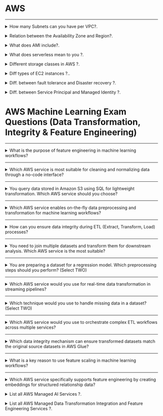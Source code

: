 # AWS 
--------------------------------------------------------------------------------------

<details>
<summary> How many Subnets can you have per VPC?.</code></summary><br><b>

`200 Subnets per VPC`
</b></details>

<details>
<summary> Relation between the Availability Zone and Region?.</code></summary><br><b>

Each Region is a separate geographic area. 

Availability Zones are multiple, isolated locations within each Region. 
</b></details>

<details>
<summary> What does AMI include?.</code></summary><br><b>

An AMI includes the following things:

* A template for the root volume for the instance.

* Launch permissions to decide which AWS accounts can avail the AMI to launch instances.

* A block device mapping that determines the volumes to attach to the instance when it is launched.
</b></details>

<details>
<summary> What does serverless mean to you ?.</code></summary><br><b>

Serverless is a cloud-native development model that allows developers to build and run applications without having to manage servers.

There are still servers in serverless, but they are abstracted away from app development. A cloud provider handles the routine work of provisioning, maintaining, and scaling the server infrastructure. Developers can simply package their code in containers for deployment.

Once deployed, serverless apps respond to demand and automatically scale up and down as needed. Serverless offerings from public cloud providers are usually metered on-demand through an event-driven execution model. As a result, when a serverless function is sitting idle, it doesn’t cost anything.
</b></details>

<details>
<summary> Different storage classes in AWS ?.</code></summary><br><b>

* `Amazon S3 Standard (S3 Standard)`
* `Amazon S3 Intelligent-Tiering (S3 Intelligent-Tiering)`
* `Amazon S3 Standard-Infrequent Access (S3 Standard-IA)`
* `Amazon S3 One Zone-Infrequent Access (S3 One Zone-IA)`
* `Amazon S3 Glacier (S3 Glacier)`
* `Amazon S3 Glacier Deep Archive (S3 Glacier Deep Archive)`
* `S3 Outposts storage class` : object storage to your on-premises AWS Outposts environment. Using the S3 APIs and features available in AWS Regions today, S3 on Outposts makes it easy to store and retrieve data on your Outpost, as well as secure the data, control access, tag, and report on it. S3 on Outposts provides a single Amazon S3 storage class, named S3 Outposts, which uses the S3 APIs, and is designed to durably and redundantly store data across multiple devices and servers on your Outposts.

[AWS S3 Storage Classes](https://aws.amazon.com/s3/storage-classes/)
</b></details>

<details>
<summary>  Diff types of EC2 instances ?..</code></summary><br><b>

* `General Purpose`: The most popular; used for web servers, development environments, etc.
* `Compute Optimized`: Good for compute-intensive applications such as some scientific modeling or high-performance web servers.
* `Memory Optimized`: Used for anything that needs memory-intensive applications, such as real-time big data analytics, or running Hadoop or Spark.
* `Accelerated Computing`: Include additional hardware (GPUs, FPGAs) to provide massive amounts of parallel processing for tasks such as graphics processing.
* `Storage Optimized`: Ideal for tasks that require huge amounts of storage, specifically with sequential read-writes, such as log processing.

[EC2 Instance Types](https://aws.amazon.com/ec2/instance-types/)
</b></details>

<details>
<summary>  Diff. between fault tolerance and Disaster recovery ?.</code></summary><br><b>

Fault tolerant design ensures that system is up and working even in faulty scenarios. When you app / business can afford some time otherwise High Availablity will be required if don’t want any downtime.

Disaster recovery ensures that in situation when there is damage beyond repair, system is able to preserve key data and bring up servers in same state. Disaster can be failure of components or entire physical infrastructure.

[fault tolerance and Disaster recovery](https://www.nakivo.com/blog/disaster-recovery-vs-high-availability-vs-fault-tolerance/)
</b></details>

<details>
<summary>  Diff. between Service Principal and Managed Identity ?.</code></summary><br><b>

Service principal is a security identity used by user-created apps, services, and automation tools to access specific Azure resources. 

- SP's are created manually by users/administrators through Azure portal, Azure CLI, PowerShell, or Azure SDKs.

- SP's are typically used in scenarios where an application needs to access Azure resources. They can be assigned roles and permissions, enabling applications to interact with Azure services securely.

- SP's are authenticated using either a client secret (a password) or a certificate. They can authenticate without the need for interactive sign-ins.

Managed identities for Azure resources, also known as Managed Service Identity (MSI), are a feature in Azure Active Directory that allow services to authenticate to cloud services (e.g., Azure Key Vault) without needing to insert credentials into the code.

- MI's are created directly on Azure resources (like Virtual Machines, App Services, Functions, etc.). There's no need for manual creation or management.

- MI's are used in scenarios where an Azure resource needs to access other Azure resources securely. The identity is automatically managed by Azure and doesn’t require explicit management by users.

- MI's use the Azure AD authentication flow. When enabled, Azure automatically handles the authentication process for the resource using the identity.

##Key Differences:

1.Creation and Management:
- Service Principal: Created manually and requires explicit management by the user.
- Managed Identity: Created directly on Azure resources, and Azure handles the management automatically.

2.Scope:
- Service Principal: Can be created for various scenarios and doesn’t have a specific scope in Azure.
- Managed Identity: Tied to a specific Azure resource and can only be used by that resource and its child resources.

3.Authentication:
- Service Principal: Requires manual configuration of authentication methods (client secret or certificate).
- Managed Identity: Authentication is automatically handled by Azure AD.

4.Use Cases:
- Service Principal: Typically used for broader scenarios where applications or services need to access various Azure resources.
- Managed Identity: Ideal for scenarios where a specific Azure resource (e.g., a VM or an App Service) needs secure access to other Azure resources.

[fault tolerance and Disaster recovery](https://www.nakivo.com/blog/disaster-recovery-vs-high-availability-vs-fault-tolerance/)
</b></details>

# AWS Machine Learning Exam Questions (Data Transformation, Integrity & Feature Engineering)

---

<details>
<summary>What is the purpose of feature engineering in machine learning workflows?</summary><br><b>

**Options:**
- **A.** Simplify model deployment  
- **B.** Improve data storage efficiency  
- **C.** Select, transform, and prepare data for training  
- **D.** Manage training infrastructure  

**Answer:**  
**C. Select, transform, and prepare data for training**

**Explanation:**  
Feature engineering involves selecting, transforming, and pre-processing data to make it suitable for training a machine learning model. It is a crucial step in creating high-quality datasets that improve model accuracy.
</b></details>

---

<details>
<summary>Which AWS service is most suitable for cleaning and normalizing data through a no-code interface?</summary><br><b>

**Options:**
- **A.** Amazon SageMaker  
- **B.** AWS Glue DataBrew  
- **C.** Amazon EMR  
- **D.** AWS Data Pipeline  

**Answer:**  
**B. AWS Glue DataBrew**

**Explanation:**  
AWS Glue DataBrew provides a visual, no-code interface to clean, normalize, and transform data. It is specifically designed for users who require an easy-to-use tool for data preparation without writing complex scripts.
</b></details>

---

<details>
<summary>You query data stored in Amazon S3 using SQL for lightweight transformation. Which AWS service should you choose?</summary><br><b>

**Options:**
- **A.** Amazon Athena  
- **B.** AWS Glue  
- **C.** AWS Step Functions  
- **D.** Amazon Kinesis Data Analytics  

**Answer:**  
**A. Amazon Athena**

**Explanation:**  
Amazon Athena is a serverless SQL-based query service that allows you to perform lightweight transformations and analysis directly on data stored in Amazon S3.
</b></details>

---

<details>
<summary>Which AWS service enables on-the-fly data preprocessing and transformation for machine learning workflows?</summary><br><b>

**Options:**
- **A.** Amazon S3  
- **B.** Amazon SageMaker Data Wrangler  
- **C.** AWS Glue Studio  
- **D.** Amazon Redshift  

**Answer:**  
**B. Amazon SageMaker Data Wrangler**

**Explanation:**  
SageMaker Data Wrangler simplifies data preparation and feature engineering by providing an interactive interface for pre-processing datasets and exporting them directly into the machine learning pipeline.
</b></details>

---

<details>
<summary>How can you ensure data integrity during ETL (Extract, Transform, Load) processes?</summary><br><b>

**Options:**
- **A.** Use Amazon CloudWatch to trigger metrics  
- **B.** Implement checksums or hashes during data transfer  
- **C.** Use AWS Auto Scaling to handle data overflow  
- **D.** Configure Amazon S3 bucket logging  

**Answer:**  
**B. Implement checksums or hashes during data transfer**

**Explanation:**  
Data integrity can be preserved by implementing validation mechanisms like checksums or hashes during and after the data transfer. AWS services like AWS Glue and Amazon S3 integrate integrity checks automatically during certain operations.
</b></details>

---

<details>
<summary>You need to join multiple datasets and transform them for downstream analysis. Which AWS service is the most suitable?</summary><br><b>

**Options:**
- **A.** Amazon Athena  
- **B.** AWS Glue  
- **C.** Amazon Kinesis Data Streams  
- **D.** Amazon QuickSight  

**Answer:**  
**B. AWS Glue**

**Explanation:**  
AWS Glue is specifically designed for ETL operations required to join, clean, and transform data from multiple sources. It automates workflows and supports transformation at scale.
</b></details>

---

<details>
<summary>You are preparing a dataset for a regression model. Which preprocessing steps should you perform? (Select TWO)</summary><br><b>

**Options:**
- **A.** One-hot encode categorical features  
- **B.** Normalize continuous features  
- **C.** Apply dropout techniques to the dataset  
- **D.** Use k-means clustering on the dataset  
- **E.** Convert text features to binary files  

**Answer:**  
**A. One-hot encode categorical features**  
**B. Normalize continuous features**

**Explanation:**  
For regression models:
- **One-hot encoding** is used to convert categorical variables into binary format.  
- **Normalization** scales continuous features to bring them within the same range, improving convergence during training.
</b></details>

---

<details>
<summary>Which AWS service would you use for real-time data transformation in streaming pipelines?</summary><br><b>

**Options:**
- **A.** Amazon Kinesis Data Analytics  
- **B.** AWS Glue  
- **C.** Amazon QuickSight  
- **D.** Amazon S3  

**Answer:**  
**A. Amazon Kinesis Data Analytics**

**Explanation:**  
Amazon Kinesis Data Analytics allows you to process and transform streaming data in real-time using SQL, making it an ideal choice for real-time transformations.
</b></details>

---

<details>
<summary>Which technique would you use to handle missing data in a dataset? (Select TWO)</summary><br><b>

**Options:**
- **A.** Impute missing values with the median or mean  
- **B.** Use SageMaker Debugger to detect missing data  
- **C.** Remove rows or columns with missing values  
- **D.** Use SageMaker Model Monitoring for missing data adjustments  

**Answer:**  
**A. Impute missing values with the median or mean**  
**C. Remove rows or columns with missing values**

**Explanation:**  
Handling missing data is essential for clean datasets:
- Imputing replaces missing values with the mean or median.
- Removing rows or columns is used when missing data is substantial and cannot be meaningfully imputed.
</b></details>

---

<details>
<summary>Which AWS service would you use to orchestrate complex ETL workflows across multiple services?</summary><br><b>

**Options:**
- **A.** AWS Step Functions  
- **B.** AWS Glue DataBrew  
- **C.** Amazon SageMaker  
- **D.** Amazon EMR  

**Answer:**  
**A. AWS Step Functions**

**Explanation:**  
AWS Step Functions is a workflow orchestration service that integrates with multiple AWS services, such as Glue, Lambda, and SageMaker, to enable seamless ETL pipeline execution.
</b></details>

---

<details>
<summary>Which data integrity mechanism can ensure transformed datasets match the original source datasets in AWS Glue?</summary><br><b>

**Options:**
- **A.** Implement AWS Glue crawlers  
- **B.** Configure job bookmarks in Glue  
- **C.** Use S3 Versioning and data validation scripts  
- **D.** Utilize Amazon EMR’s Auto Scaling feature  

**Answer:**  
**C. Use S3 Versioning and data validation scripts**

**Explanation:**  
Versioning in Amazon S3, combined with validation scripts for checksums or row counts, ensures that transformed datasets retain data integrity against their original source datasets during Glue workflows.
</b></details>

---

<details>
<summary>What is a key reason to use feature scaling in machine learning workflows?</summary><br><b>

**Options:**
- **A.** To improve the interpretability of trained models  
- **B.** To handle highly skewed datasets  
- **C.** To ensure all features contribute equally to model training  
- **D.** To reduce dataset size for faster computation  

**Answer:**  
**C. To ensure all features contribute equally to model training**

**Explanation:**  
Feature scaling ensures equal contribution by bringing all feature values into the same range. This is crucial for models like Logistic Regression or Neural Networks that are sensitive to feature magnitudes.
</b></details>

---

<details>
<summary>Which AWS service specifically supports feature engineering by creating embeddings for structured relationship data?</summary><br><b>

**Options:**
- **A.** Amazon SageMaker Processing  
- **B.** Amazon Neptune ML  
- **C.** AWS Data Pipeline  
- **D.** Amazon Kinesis Data Firehose  

**Answer:**  
**B. Amazon Neptune ML**

**Explanation:**  
Amazon Neptune ML leverages graph neural networks to generate embeddings for conducting machine learning on highly connected datasets, such as social networks or recommendation systems.
</b></details>

<details>
<summary>  List all AWS Managed AI Services ?.</code></summary><br><b>
  
| Service | Key Use Cases | Key Difference |
| :-- | :-- | :-- |
| Amazon Comprehend | NLP/Text Analytics | Text analytics, sentiment analysis, entity recognition, and language processing. |
| Amazon Rekognition | Computer Vision | Image/video analysis, object detection, facial recognition, and label detection. |
| Amazon Polly | Speech AI | Text-to-speech conversion with lifelike voices for interactive applications. |
| Amazon Translate | NLP/Language Translation | Language translation across multiple languages. |
| Amazon Forecast | Time Series Forecasting | Predict future outcomes like financial metrics, inventory, and demand planning. |
| Amazon Lookout for Metrics | Anomaly Detection | Detection of anomalies in metrics like revenue, sales, and operational data. |
| Amazon Lookout for Vision | Computer Vision | Detect quality defects in manufactured products with computer vision. |
| Amazon Bedrock | Generative AI | Run and scale generative AI models like GPT, Claude, and others on AWS infrastructure. |
| Amazon SageMaker | End-to-End ML Platform | Build, train, and deploy custom machine learning models. |
| AWS Panorama | Edge AI | Edge computer vision for analyzing on-premises video streams locally in low-latency environments. |
| Amazon Lex | Conversational AI | Conversational AI for creating chatbots or voice bots for customer service and virtual assistants. |
| Amazon Textract | Document Processing | Extract text, tables, and forms from scanned documents. |
| Amazon Personalize | Recommendations | Build personalized recommendations for users (e.g., e-commerce, media). |
| Amazon CodeWhisperer | Developer Productivity | AI-powered code suggestions and completions to enhance developer productivity. |
| Amazon HealthLake | Healthcare AI | Process and analyze health-related data, store, and transform data in HL7 FHIR format. |
| AWS Q Business | Business Optimization | Optimization and quantum-inspired solutions for solving complex computational problems in logistics, finance, and manufacturing. |
| Amazon Fraud Detector | Fraud Detection | Detect and prevent online fraud in real time. |
| Amazon Transcribe | Speech-to-Text Conversion | Automatic transcription of spoken language from audio files. |
| AWS DeepLens | Computer Vision/Hardware | Edge hardware for computer vision modeling and deployment. |
| Amazon Kendra | Enterprise Search | Enhances enterprise productivity with machine learning-powered contextual search across large data sources. |
| AWS Glue DataBrew | Data Preparation | No-code data preparation for machine learning workflows and analytics. |
| Amazon Neptune ML | Graph ML | Use graph machine learning models to analyze relationships in highly connected data. |

# AWS Managed AI Services (Including AWS Q Business)

| **Service**                   | **Category**                | **NLP** | **Computer Vision** | **Speech Processing** | **Time Series Prediction** | **Anomaly Detection** | **Generative AI** | **Optimization** |
|-------------------------------|-----------------------------|---------|----------------------|------------------------|----------------------------|-----------------------|-------------------|------------------|
| **Amazon Comprehend**         | NLP/Text Analytics         | ✔       |                      |                        |                            |                       |                   |                  |
| **Amazon Rekognition**        | Computer Vision            |         | ✔                    |                        |                            |                       |                   |                  |
| **Amazon Polly**              | Speech AI                 |         |                      | ✔                      |                            |                       |                   |                  |
| **Amazon Translate**          | NLP/Language Translation   | ✔       |                      |                        |                            |                       |                   |                  |
| **Amazon Forecast**           | Time Series Forecasting    |         |                      |                        | ✔                          |                       |                   |                  |
| **Amazon Lookout for Metrics**| Anomaly Detection          |         |                      |                        |                            | ✔                     |                   |                  |
| **Amazon Lookout for Vision** | Computer Vision            |         | ✔                    |                        |                            |                       |                   |                  |
| **Amazon Bedrock**            | Generative AI              |         |                      |                        |                            |                       | ✔                 |                  |
| **Amazon SageMaker**          | End-to-End ML Platform     | ✔       | ✔                    | ✔                      | ✔                          | ✔                     |                   | ✔                |
| **AWS Panorama**              | Edge AI                   |         | ✔                    |                        |                            |                       |                   |                  |
| **Amazon Lex**                | Conversational AI          | ✔       |                      | ✔                      |                            |                       |                   |                  |
| **Amazon Textract**           | Document Processing        |         | ✔                    |                        |                            |                       |                   |                  |
| **Amazon Personalize**        | Recommendations            | ✔       |                      |                        |                            | ✔                     |                   |                  |
| **Amazon CodeWhisperer**      | Developer Productivity     |         |                      |                        |                            |                       |                   |                  |
| **Amazon HealthLake**         | Healthcare AI              | ✔       |                      |                        | ✔                          | ✔                     |                   |                  |
| **AWS Q Business**            | Business Optimization      |         |                      |                        |                            |                       |                   | ✔                |
| **Amazon Fraud Detector**     | Fraud Detection            |         |                      |                        |                            | ✔                     |                   |                  |
| **Amazon Transcribe**         | Speech-to-Text Conversion  |         |                      | ✔                      |                            |                       |                   |                  |
| **AWS DeepLens**              | Computer Vision/Hardware   |         | ✔                    |                        |                            |                       |                   |                  |
| **Amazon Kendra**             | Enterprise Search          | ✔       |                      |                        |                            |                       |                   |                  |
| **AWS Glue DataBrew**         | Data Preparation           |         |                      |                        |                            |                       |                   |                  |
| **Amazon Neptune ML**         | Graph ML                  |         |                      |                        |                            |                       |                   |                  |

</b></details>

<details>
<summary> List all AWS Managed Data Transformation Integration and Feature Engineering Services ?.</code></summary><br><b>
  
| Use Case | Recommended Service |
| :-- | :-- |
| Automating ETL and large-scale integration | AWS Glue |
| No-code data transformation and cleaning | AWS Glue DataBrew |
| Batch processing of large datasets | AWS Batch |
| Real-time data streaming and transformation | Amazon Kinesis Data Analytics, DynamoDB Streams |
| Feature engineering for ML models | Amazon SageMaker Data Wrangler |
| Data querying with transformation | Amazon Athena, Redshift Spectrum |
| SaaS platform integration | Amazon AppFlow |
| Big data frameworks (Spark, Hadoop) | Amazon EMR |
| Centralized data repository for integration | AWS Lake Formation |
| Workflow orchestration and scheduling | AWS Step Functions, AWS Data Pipeline |
| Data visualization with lightweight prep | Amazon QuickSight |

| **Service**                   | **Category**                    | **Use Cases**                                                                                          | **Key Differences**                                                                                  |
|-------------------------------|----------------------------------|--------------------------------------------------------------------------------------------------------|-------------------------------------------------------------------------------------------------------|
| **AWS Glue**                  | Data Integration and ETL        | Data integration, ETL (Extract, Transform, Load), automate workflows, schema discovery.                | A fully managed ETL service designed for large-scale data integration and transformation tasks.      |
| **AWS Glue DataBrew**         | Data Preparation (No-Code)      | Visual, no-code preparation of datasets for ML workflows or analytics.                                | A no-code data transformation tool focusing on cleaning, normalizing, and profiling data.            |
| **Amazon EMR**                | Big Data Processing             | Process large-scale data using frameworks like Apache Spark, Hadoop, etc.                             | Highly scalable big data processing for analytics and transformation using open-source frameworks.   |
| **Amazon Redshift**           | Data Warehousing               | Query large-scale structured or semi-structured datasets, create data models for ML.                  | Provides built-in transformation through SQL-based operations within a managed data warehouse setup. |
| **Amazon Redshift Spectrum**  | Query over S3 Data              | Query S3-based structured data directly without loading it into Redshift.                             | Extends Redshift's capabilities by allowing you to query data already hosted in Amazon S3.           |
| **AWS Lambda**                | Event-Driven Data Processing    | Perform custom data transformations and lightweight feature engineering using serverless compute.      | No infrastructure required for workflows with small-scale custom transformation tasks.               |
| **Amazon Kinesis Data Analytics** | Real-Time Data Integration   | Analyze streaming data and perform transformations in real-time.                                      | Focused on Kinesis streams for real-time analytics and transformations.                             |
| **Amazon QuickSight**         | Data Visualization & Analytics | Create visualizations, perform lightweight transformations, and build dashboards from datasets.        | Primarily used for business intelligence with minor transformation capabilities.                     |
| **Amazon Sagemaker Data Wrangler** | Feature Engineering for ML | Aggregate, clean, normalize, and transform datasets specifically for machine learning workflows.       | A tool within SageMaker specifically designed for feature engineering in ML.                         |
| **AWS Step Functions**        | Workflow Orchestration         | Orchestrate ETL pipelines by integrating multiple services like AWS Glue, Lambda, and SageMaker.       | Mainly used for combining and managing workflows across multiple data transformation services.        |
| **AWS Data Pipeline**         | Data Workflow Automation       | Create end-to-end data workflows for transformation and integration with periodic scheduling.          | Older ETL automation tool with support for batch processing.                                         |
| **Amazon Athena**             | Interactive Query Service       | Query and transform S3 data using SQL.                                                                | Serverless service to perform lightweight data transformation using SQL queries.                      |
| **AWS Lake Formation**        | Centralized Data Repository     | Build a centralized data lake, clean and catalog data from various sources.                           | Focuses on managing, cataloging, and transforming data at scale in data lakes.                       |
| **Amazon OpenSearch Service** | Search and Analytics            | Perform structured searches and real-time analytics on transformed data (e.g., logs, JSON, metrics).   | Optimized for structured search queries and visual analytics.                                        |
| **Amazon DynamoDB Streams**   | Real-Time Streaming Data        | Integrate and transform change data captured in real-time from DynamoDB tables.                       | Specifically tied to DynamoDB for real-time data transformation and integration workflows.            |
| **Amazon AppFlow**            | SaaS Data Integration           | Transfer and transform data between SaaS applications (e.g., Salesforce) and AWS services.            | A specialized tool for integrating and transferring data from SaaS platforms to AWS.                 |
| **AWS Batch**                 | Batch Processing                | Execute large-scale data processing or transformation workflows in batch jobs.                        | Designed for large-scale compute-intensive, batch-driven workflows.         
</b></details>
